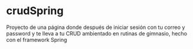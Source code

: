 # crudSpring
Proyecto de una página donde después de iniciar sesión con tu correo y password y te lleva a tu CRUD ambientado en rutinas de gimnasio, hecho con el framework Spring
